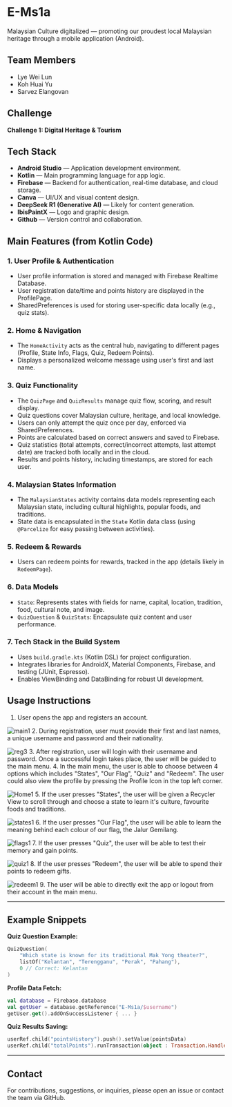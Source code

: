 # E-Ms1a

Malaysian Culture digitalized — promoting our proudest local Malaysian heritage through a mobile application (Android).

## Team Members
- Lye Wei Lun
- Koh Huai Yu
- Sarvez Elangovan

## Challenge
**Challenge 1: Digital Heritage & Tourism**

## Tech Stack

- **Android Studio** — Application development environment.
- **Kotlin** — Main programming language for app logic.
- **Firebase** — Backend for authentication, real-time database, and cloud storage.
- **Canva** — UI/UX and visual content design.
- **DeepSeek R1 (Generative AI)** — Likely for content generation.
- **IbisPaintX** — Logo and graphic design.
- **Github** — Version control and collaboration.

## Main Features (from Kotlin Code)

### 1. **User Profile & Authentication**
- User profile information is stored and managed with Firebase Realtime Database.
- User registration date/time and points history are displayed in the ProfilePage.
- SharedPreferences is used for storing user-specific data locally (e.g., quiz stats).

### 2. **Home & Navigation**
- The `HomeActivity` acts as the central hub, navigating to different pages (Profile, State Info, Flags, Quiz, Redeem Points).
- Displays a personalized welcome message using user's first and last name.

### 3. **Quiz Functionality**
- The `QuizPage` and `QuizResults` manage quiz flow, scoring, and result display.
- Quiz questions cover Malaysian culture, heritage, and local knowledge.
- Users can only attempt the quiz once per day, enforced via SharedPreferences.
- Points are calculated based on correct answers and saved to Firebase.
- Quiz statistics (total attempts, correct/incorrect attempts, last attempt date) are tracked both locally and in the cloud.
- Results and points history, including timestamps, are stored for each user.

### 4. **Malaysian States Information**
- The `MalaysianStates` activity contains data models representing each Malaysian state, including cultural highlights, popular foods, and traditions.
- State data is encapsulated in the `State` Kotlin data class (using `@Parcelize` for easy passing between activities).

### 5. **Redeem & Rewards**
- Users can redeem points for rewards, tracked in the app (details likely in `RedeemPage`).

### 6. **Data Models**
- `State`: Represents states with fields for name, capital, location, tradition, food, cultural note, and image.
- `QuizQuestion` & `QuizStats`: Encapsulate quiz content and user performance.

### 7. **Tech Stack in the Build System**
- Uses `build.gradle.kts` (Kotlin DSL) for project configuration.
- Integrates libraries for AndroidX, Material Components, Firebase, and testing (JUnit, Espresso).
- Enables ViewBinding and DataBinding for robust UI development.

## Usage Instructions

1. User opens the app and registers an account.

![main1](https://github.com/user-attachments/assets/20d0ed7e-a075-4f14-bfeb-52597575cb45)
2. During registration, user must provide their first and last names, a unique username and password and their nationality.

![reg3](https://github.com/user-attachments/assets/3e8d31eb-12fd-4138-8fab-0e02381ed528)
3. After registration, user will login with their username and password. Once a successful login takes place, the user will be guided to the main menu.
4. In the main menu, the user is able to choose between 4 options which includes "States", "Our Flag", "Quiz" and "Redeem". The user could also view the profile by pressing the Profile Icon in the top left corner.

![Home1](https://github.com/user-attachments/assets/0f688051-dac5-4e9f-9162-7e0da7ad81bf)
5. If the user presses "States", the user will be given a Recycler View to scroll through and choose a state to learn it's culture, favourite foods and traditions.

![states1](https://github.com/user-attachments/assets/be42d9d1-24f3-463c-bdb5-1a07626dcb4f)
6. If the user presses "Our Flag", the user will be able to learn the meaning behind each colour of our flag, the Jalur Gemilang.

![flags1](https://github.com/user-attachments/assets/4151faef-94b2-41b4-893b-d65875389e7a)
7. If the user presses "Quiz", the user will be able to test their memory and gain points.
    
![quiz1](https://github.com/user-attachments/assets/7d505bee-cca8-4ebb-9143-6185b711f734)
8. If the user presses "Redeem", the user will be able to spend their points to redeem gifts.
    
![redeem1](https://github.com/user-attachments/assets/a79a4354-eb5c-42f4-9525-692556122e0b)
9. The user will be able to directly exit the app or logout from their account in the main menu.

---

## Example Snippets

**Quiz Question Example:**
```kotlin
QuizQuestion(
    "Which state is known for its traditional Mak Yong theater?",
    listOf("Kelantan", "Terengganu", "Perak", "Pahang"),
    0 // Correct: Kelantan
)
```

**Profile Data Fetch:**
```kotlin
val database = Firebase.database
val getUser = database.getReference("E-Ms1a/$username")
getUser.get().addOnSuccessListener { ... }
```

**Quiz Results Saving:**
```kotlin
userRef.child("pointsHistory").push().setValue(pointsData)
userRef.child("totalPoints").runTransaction(object : Transaction.Handler { ... })
```

---

## Contact
For contributions, suggestions, or inquiries, please open an issue or contact the team via GitHub.
